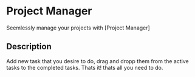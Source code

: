 # Project Manager

Seemlessly manage your projects with [Project Manager]

## Description

Add new task that you desire to do, drag and dropp them from the active tasks to the completed tasks. Thats it! thats all you need to do.



